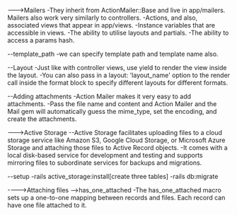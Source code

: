 --->Mailers
-They inherit from ActionMailer::Base and live in app/mailers. Mailers also work very similarly to controllers.
-Actions, and also, associated views that appear in app/views.
-Instance variables that are accessible in views.
-The ability to utilise layouts and partials.
-The ability to access a params hash.

--template_path
-we can specify template path and template name also.

--Layout
-Just like with controller views, use yield to render the view inside the layout.
-You can also pass in a layout: 'layout_name' option to the render call inside the format block to specify different layouts for different formats.

--Adding attachments
-Action Mailer makes it very easy to add attachments.
-Pass the file name and content and Action Mailer and the Mail gem will automatically guess the mime_type, set the encoding, and create the attachments.

--->Active Storage
--Active Storage facilitates uploading files to a cloud storage service like Amazon S3, Google Cloud Storage,
 or Microsoft Azure Storage and attaching those files to Active Record objects.
 -It comes with a local disk-based service for development and testing and supports mirroring files to subordinate services for backups and migrations.

 --setup
 -rails active_storage:install[create three tables]
 -rails db:migrate

 ---->Attaching files
 -->has_one_attached
 -The has_one_attached macro sets up a one-to-one mapping between records and files. Each record can have one file attached to it.